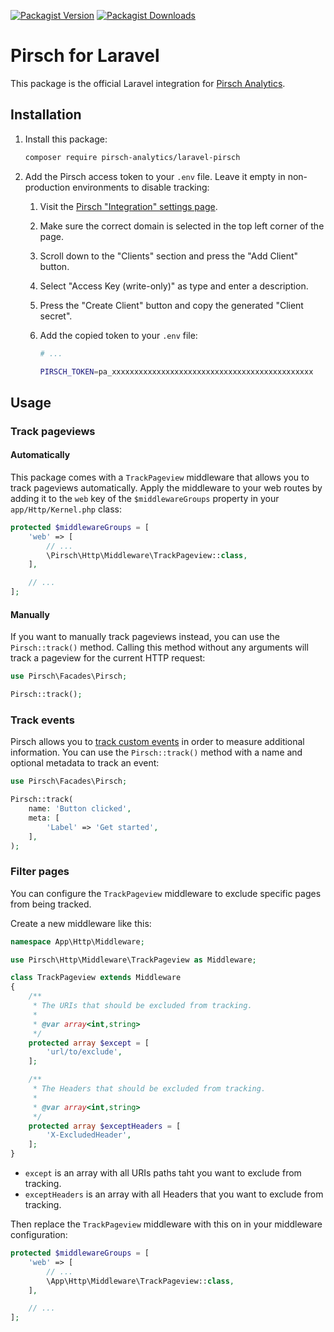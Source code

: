 [![Packagist Version](https://img.shields.io/packagist/v/pirsch-analytics/laravel-pirsch)](https://packagist.org/packages/pirsch-analytics/laravel-pirsch)
[![Packagist Downloads](https://img.shields.io/packagist/dt/pirsch-analytics/laravel-pirsch)](https://packagist.org/packages/pirsch-analytics/laravel-pirsch/stats)

# Pirsch for Laravel

This package is the official Laravel integration for [Pirsch Analytics](https://pirsch.io).

## Installation

1. Install this package:
   ```bash
   composer require pirsch-analytics/laravel-pirsch
   ```
2. Add the Pirsch access token to your `.env` file. Leave it empty in non-production environments to disable tracking:

   1. Visit the [Pirsch "Integration" settings page](https://dashboard.pirsch.io/settings/integration).
   2. Make sure the correct domain is selected in the top left corner of the page.
   3. Scroll down to the "Clients" section and press the "Add Client" button.
   4. Select "Access Key (write-only)" as type and enter a description.
   5. Press the "Create Client" button and copy the generated "Client secret".
   6. Add the copied token to your `.env` file:

      ```bash
      # ...

      PIRSCH_TOKEN=pa_xxxxxxxxxxxxxxxxxxxxxxxxxxxxxxxxxxxxxxxxxxxxx
      ```

## Usage

### Track pageviews

#### Automatically

This package comes with a `TrackPageview` middleware that allows you to track pageviews automatically.
Apply the middleware to your web routes by adding it to the `web` key of the `$middlewareGroups` property in your `app/Http/Kernel.php` class:

```php
protected $middlewareGroups = [
    'web' => [
        // ...
        \Pirsch\Http\Middleware\TrackPageview::class,
    ],

    // ...
];
```

#### Manually

If you want to manually track pageviews instead, you can use the `Pirsch::track()` method.
Calling this method without any arguments will track a pageview for the current HTTP request:

```php
use Pirsch\Facades\Pirsch;

Pirsch::track();
```

### Track events

Pirsch allows you to [track custom events](https://docs.pirsch.io/dashboard/events) in order to measure additional information.
You can use the `Pirsch::track()` method with a name and optional metadata to track an event:

```php
use Pirsch\Facades\Pirsch;

Pirsch::track(
    name: 'Button clicked',
    meta: [
        'Label' => 'Get started',
    ],
);
```

### Filter pages

You can configure the `TrackPageview` middleware to exclude specific pages from being tracked.

Create a new middleware like this:

```php
namespace App\Http\Middleware;

use Pirsch\Http\Middleware\TrackPageview as Middleware;

class TrackPageview extends Middleware
{
    /**
     * The URIs that should be excluded from tracking.
     *
     * @var array<int,string>
     */
    protected array $except = [
        'url/to/exclude',
    ];

    /**
     * The Headers that should be excluded from tracking.
     *
     * @var array<int,string>
     */
    protected array $exceptHeaders = [
        'X-ExcludedHeader',
    ];
}
```

- `except` is an array with all URIs paths taht you want to exclude from tracking.
- `exceptHeaders` is an array with all Headers that you want to exclude from tracking.

Then replace the `TrackPageview` middleware with this on in your middleware configuration:

```php
protected $middlewareGroups = [
    'web' => [
        // ...
        \App\Http\Middleware\TrackPageview::class,
    ],

    // ...
];
```
